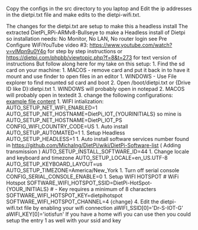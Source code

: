  Copy the configs in the src directory to you laptop and Edit the ip addresses in the dietpi.txt file and make edits to the dietpi-wifi.txt.

   The changes for the dietpi.txt are setup to make this a headless install
   The extracted DietPi_RPi-ARMv8-Bullseye to make a Headless install of Dietpi so installation needs: No Monitor, No LAN,  No router login see 
      Pre Configure WiFiYouTube video #3: https://www.youtube.com/watch?v=vlMpn9u0Y4o for step by step instructions or https://dietpi.com/phpbb/viewtopic.php?f=8&t=273 for text version of instructions
      But follow along here for my take on this setup:
         1. Find the sd card on your machine:
	    1. MACOS - remove card and put it back in to have it mount and use finder to open files in an editor
	    1. WINDOWS - Use File explorer to find mounted sd card and boot
	 2. Open /boot/dietpi.txt or {Drive ID like D}:dietpi.txt
	     1. WINDOWS will probably open in notepad
	     2. MACOS will probably open in textedit
         3. change the following configurations: [example file content](http:src/dietpi-wifi-boot.txt)
	    1. WIFI intialization:  
	       AUTO_SETUP_NET_WIFI_ENABLED=1
	       AUTO_SETUP_NET_HOSTNAME=DietPi_IOT_{YOURINITIALS} so mine is
	          AUTO_SETUP_NET_HOSTNAME=DietPi_IOT_PS
	      CONFIG_WIFI_COUNTRY_CODE=US 
	    1. Auto install
	       AUTO_SETUP_AUTOMATED=1
	    1. Setup Headless
	       AUTO_SETUP_HEADLESS=1
	    1. Auto install software services number found in https://github.com/MichaIng/DietPi/wiki/DietPi-Software-list  ( Adding transmission  )
	       AUTO_SETUP_INSTALL_SOFTWARE_ID=44
            1. Change locale and keyboard and timezone
	       AUTO_SETUP_LOCALE=en_US.UTF-8
	       AUTO_SETUP_KEYBOARD_LAYOUT=us
	       AUTO_SETUP_TIMEZONE=America/New_York
	    1. Turn off serial console
	       CONFIG_SERIAL_CONSOLE_ENABLE=0
	    1. Setup WIFI HOTSPOT
	         # WiFi Hotspot
		 SOFTWARE_WIFI_HOTSPOT_SSID=DietPi-HotSpot-{YOUR_INITIALS}
		 # - Key requires a minimum of 8 characters
		 SOFTWARE_WIFI_HOTSPOT_KEY=dietpihotspot
		 SOFTWARE_WIFI_HOTSPOT_CHANNEL=4 {change}
	4. Edit the dietpi-wifi.txt file by enabling your wifi connection
	       aWIFI_SSID[0]='Dr-S-IOT-G'
	       aWIFI_KEY[0]='iotisfun'
	    If you have a home wifi you can use then you could setup the entry 1 as well with your ssid and key
